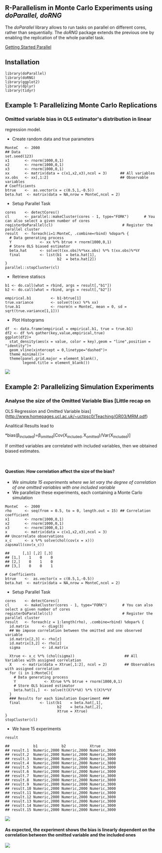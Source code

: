 R-Parallelism in Monte Carlo Experiments using *doParallel, doRNG*
-------------------------

The *doParallel* library allows to run tasks on parallel on different
cores, rather than sequentially. The *doRNG* package extends the
previous one by enabling the replication of the whole parallel task.

[Getting Started
Parallel](https://cran.r-project.org/web/packages/doParallel/vignettes/gettingstartedParallel.pdf)

Installation
------------

    library(doParallel)
    library(doRNG)
    library(ggplot2)
    library(dplyr)
    library(tidyr)

Example 1: Parallelizing Monte Carlo Replications
-------------------------------------------------

### Omitted variable bias in OLS estimator's distribution in linear
regression model.

-   Create random data and true parameters

<!-- -->

    MonteC   <- 2000
    ## Data
    set.seed(123)
    x1       <- rnorm(1000,0,1)
    x2       <- rnorm(1000,0,1)
    x3       <- rnorm(1000,0,1)
    xx       <- matrix(data = c(x1,x2,x3),ncol = 3)      ## All variables
    xx.obs   <- xx[,1:2]                                 ## Observable variables
    # Coefficients
    btrue    <-  as.vector(x = c(0.5,1,-0.5))
    beta.hat  <- matrix(data = NA,nrow = MonteC,ncol = 2)

-   Setup Parallel Task

<!-- -->

    cores    <- detectCores()             
    cl       <- parallel::makeCluster(cores - 1, type="FORK")       # You can also select a given number of cores
    registerDoParallel(cl)                                # Register the parallel cluster
    result   <- foreach(i=1:MonteC, .combine=rbind) %dopar% {
      # Data generating process
      Y             <- xx %*% btrue + rnorm(1000,0,1)
      # Store OLS biased estimator
      beta.hat      <- solve(t(xx.obs)%*%xx.obs) %*% t(xx.obs)%*%Y
      final         <- list(b1  = beta.hat[1],
                            b2  = beta.hat[2])
    }
    parallel::stopCluster(cl)

-   Retrieve statiscs

<!-- -->

    b1 <- do.call(what = rbind, args = result[,"b1"])
    b2 <- do.call(what = rbind, args = result[,"b2"])

    empirical.b1         <- b1-btrue[1]
    true.variance        <- solve(t(xx) %*% xx)        
    true.b1              <- rnorm(n = MonteC, mean = 0, sd = sqrt(true.variance[1,1]))

-   Plot Histograms

<!-- -->

    df  <- data.frame(empirical = empirical.b1, true = true.b1)
    df2 <- df %>% gather(key,value,empirical,true)
    ggplot(df2)+
      stat_density(aes(x = value, color = key),geom = "line",position = "identity")+
      geom_vline(xintercept = 0,linetype="dashed")+
      theme_minimal()+
      theme(panel.grid.major = element_blank(),
            legend.title = element_blank())

![](R-Parallelism_in_Monte_Carlo_Experiments_files/figure-markdown_strict/unnamed-chunk-5-1.png)

Example 2: Parallelizing Simulation Experiments
-----------------------------------------------

### Analyse the *size* of the Omitted Variable Bias [Little recap on
OLS Regression and Omitted Variable
bias](http://www.homepages.ucl.ac.uk/~uctpsc0/Teaching/GR03/MRM.pdf)

Analitical Results lead to

*bias(β<sub>included</sub>)=β<sub>omitted</sub>\[Cov(X<sub>included</sub>, X<sub>omitted</sub>)/Var(X<sub>included</sub>)\]

If omitted variables are correlated with included variables, then we
obtained biased estimates.

 

#### Question: How correlation affect the size of the bias?

-   *We simulate 15 experiments where we let vary the degree of
    correlation of one omitted variables with one included variable*
-   We parallelize these experiments, each containing a Monte Carlo
    simulation

<!-- -->

    MonteC   <- 2000
    rho      <- seq(from = 0.5, to = 0, length.out = 15) ## Correlation coefficient
    x1       <- rnorm(1000,0,1)
    x2       <- rnorm(1000,0,1)
    x3       <- rnorm(1000,0,1)
    x        <- matrix(data = c(x1,x2,x3),ncol = 3)
    ## Uncorrelate observations
    x_c      <- x %*% solve(chol(cov(x = x)))
    zapsmall(cov(x_c))

    ##      [,1] [,2] [,3]
    ## [1,]    1    0    0
    ## [2,]    0    1    0
    ## [3,]    0    0    1

    # Coefficients
    btrue    <-  as.vector(x = c(0.5,1,-0.5))
    beta.hat  <- matrix(data = NA,nrow = MonteC,ncol = 2)

-   Setup Parallel Task

<!-- -->

    cores    <- detectCores()                             
    cl       <- makeCluster(cores - 1, type="FORK")       # You can also select a given number of cores
    registerDoParallel(cl)                                # Register the parallel cluster
    result   <- foreach(z = 1:length(rho), .combine=rbind) %dopar% {
      id.matrix      <- diag(3)
      ## We impose correlation between the omitted and one observed variable
      id.matrix[2,3] <- rho[z]
      id.matrix[3,2] <- rho[z]
      sigma          <- id.matrix
      
      Xtrue <- x_c %*% (chol(sigma))                       ## All Variables with assigned correlation
      X     <- matrix(data = Xtrue[,1:2], ncol = 2)        ## Observables with assigned correlation
      for (i in 1:MonteC){
        # Data generating process
        Y             <- Xtrue %*% btrue + rnorm(1000,0,1)
        # Store OLS biased estimator
        beta.hat[i,]  <- solve(t(X)%*%X) %*% t(X)%*%Y
      }
      ### Results for each Simulation Experiment ###
      final         <- list(b1    = beta.hat[,1],
                            b2    = beta.hat[,2],
                            Xtrue = Xtrue)
    }
    stopCluster(cl)

-   We have 15 experiments

<!-- -->

    result

    ##           b1           b2           Xtrue       
    ## result.1  Numeric,2000 Numeric,2000 Numeric,3000
    ## result.2  Numeric,2000 Numeric,2000 Numeric,3000
    ## result.3  Numeric,2000 Numeric,2000 Numeric,3000
    ## result.4  Numeric,2000 Numeric,2000 Numeric,3000
    ## result.5  Numeric,2000 Numeric,2000 Numeric,3000
    ## result.6  Numeric,2000 Numeric,2000 Numeric,3000
    ## result.7  Numeric,2000 Numeric,2000 Numeric,3000
    ## result.8  Numeric,2000 Numeric,2000 Numeric,3000
    ## result.9  Numeric,2000 Numeric,2000 Numeric,3000
    ## result.10 Numeric,2000 Numeric,2000 Numeric,3000
    ## result.11 Numeric,2000 Numeric,2000 Numeric,3000
    ## result.12 Numeric,2000 Numeric,2000 Numeric,3000
    ## result.13 Numeric,2000 Numeric,2000 Numeric,3000
    ## result.14 Numeric,2000 Numeric,2000 Numeric,3000
    ## result.15 Numeric,2000 Numeric,2000 Numeric,3000

![](R-Parallelism_in_Monte_Carlo_Experiments_files/figure-markdown_strict/unnamed-chunk-10-1.png)

#### As expected, the experiment shows the bias is linearly dependent on the correlation between the omitted variable and the included ones

![](R-Parallelism_in_Monte_Carlo_Experiments_files/figure-markdown_strict/unnamed-chunk-11-1.png)
